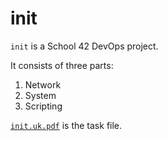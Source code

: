 # init

`init` is a School 42 DevOps project.

It consists of three parts: 
1. Network
2. System
3. Scripting

[`init.uk.pdf`](/init.uk.pdf) is the task file.
